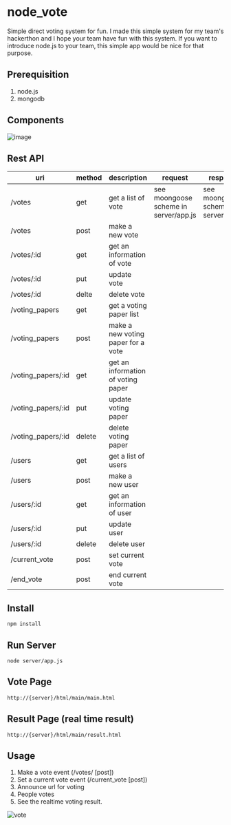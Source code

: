 # node_vote
Simple direct voting system for fun. 
I made this simple system for my team's hackerthon and I hope your team have fun with this system.
If you want to introduce node.js to your team, this simple app would be nice for that purpose.

## Prerequisition
1. node.js
2. mongodb 

## Components
![image](https://cloud.githubusercontent.com/assets/5653885/7445148/9d23c718-f1e1-11e4-8907-5192515a35c6.png)


## Rest API
| uri                | method | description                        | request                                | response                               |
|--------------------|--------|------------------------------------|----------------------------------------|----------------------------------------|
| /votes             | get    | get a list of vote                 | see moongoose scheme  in server/app.js | see moongoose scheme  in server/app.js |
| /votes             | post   | make a new vote                    |                                        |                                        |
| /votes/:id         | get    | get an information of vote         |                                        |                                        |
| /votes/:id         | put    | update vote                        |                                        |                                        |
| /votes/:id         | delte  | delete vote                        |                                        |                                        |
| /voting_papers     | get    | get a voting paper list            |                                        |                                        |
| /voting_papers     | post   | make a new voting paper for a vote |                                        |                                        |
| /voting_papers/:id | get    | get an information of voting paper |                                        |                                        |
| /voting_papers/:id | put    | update voting paper                |                                        |                                        |
| /voting_papers/:id | delete | delete voting paper                |                                        |                                        |
| /users             | get    | get a list of users                |                                        |                                        |
| /users             | post   | make a new user                    |                                        |                                        |
| /users/:id         | get    | get an information of user         |                                        |                                        |
| /users/:id         | put    | update user                        |                                        |                                        |
| /users/:id         | delete | delete user                        |                                        |                                        |
| /current_vote      | post   | set current vote                   |                                        |                                        |
| /end_vote          | post   | end current vote                   |                                        |                                        |

## Install
    npm install
    
## Run Server
    node server/app.js
    
## Vote Page
    http://{server}/html/main/main.html

## Result Page (real time result)
    http://{server}/html/main/result.html

## Usage
1. Make a vote event (/votes/ [post])
2. Set a current vote event (/current_vote [post])
3. Announce url for voting
4. People votes
5. See the realtime voting result.

![vote](https://cloud.githubusercontent.com/assets/5653885/7531292/29d648a8-f592-11e4-9d91-d7c88bfa68d1.png)
